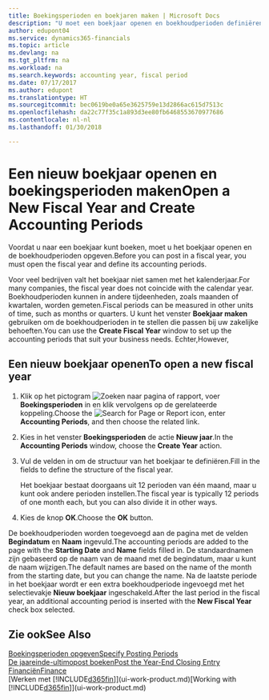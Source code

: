 ```yaml
---
title: Boekingsperioden en boekjaren maken | Microsoft Docs
description: "U moet een boekjaar openen en boekhoudperioden definiëren voordat u in een boekjaar kunt boeken."
author: edupont04
ms.service: dynamics365-financials
ms.topic: article
ms.devlang: na
ms.tgt_pltfrm: na
ms.workload: na
ms.search.keywords: accounting year, fiscal period
ms.date: 07/17/2017
ms.author: edupont
ms.translationtype: HT
ms.sourcegitcommit: bec0619be0a65e3625759e13d2866ac615d7513c
ms.openlocfilehash: da22c77f35c1a893d3ee80fb6468553670977686
ms.contentlocale: nl-nl
ms.lasthandoff: 01/30/2018

---
```

# <a name="open-a-new-fiscal-year-and-create-accounting-periods"></a><span data-ttu-id="be7ac-103">Een nieuw boekjaar openen en boekingsperioden maken</span><span class="sxs-lookup"><span data-stu-id="be7ac-103">Open a New Fiscal Year and Create Accounting Periods</span></span>
<span data-ttu-id="be7ac-104">Voordat u naar een boekjaar kunt boeken, moet u het boekjaar openen en de boekhoudperioden opgeven.</span><span class="sxs-lookup"><span data-stu-id="be7ac-104">Before you can post in a fiscal year, you must open the fiscal year and define its accounting periods.</span></span>  

<span data-ttu-id="be7ac-105">Voor veel bedrijven valt het boekjaar niet samen met het kalenderjaar.</span><span class="sxs-lookup"><span data-stu-id="be7ac-105">For many companies, the fiscal year does not coincide with the calendar year.</span></span> <span data-ttu-id="be7ac-106">Boekhoudperioden kunnen in andere tijdeenheden, zoals maanden of kwartalen, worden gemeten.</span><span class="sxs-lookup"><span data-stu-id="be7ac-106">Fiscal periods can be measured in other units of time, such as months or quarters.</span></span> <span data-ttu-id="be7ac-107">U kunt het venster **Boekjaar maken** gebruiken om de boekhoudperioden in te stellen die passen bij uw zakelijke behoeften.</span><span class="sxs-lookup"><span data-stu-id="be7ac-107">You can use the **Create Fiscal Year** window to set up the accounting periods that suit your business needs.</span></span> <span data-ttu-id="be7ac-108">Echter,</span><span class="sxs-lookup"><span data-stu-id="be7ac-108">However,</span></span>   

## <a name="to-open-a-new-fiscal-year"></a><span data-ttu-id="be7ac-109">Een nieuw boekjaar openen</span><span class="sxs-lookup"><span data-stu-id="be7ac-109">To open a new fiscal year</span></span>
1. <span data-ttu-id="be7ac-110">Klik op het pictogram ![Zoeken naar pagina of rapport](media/ui-search/search_small.png "pictogram Zoeken naar pagina of rapport"), voer **Boekingsperioden** in en klik vervolgens op de gerelateerde koppeling.</span><span class="sxs-lookup"><span data-stu-id="be7ac-110">Choose the ![Search for Page or Report](media/ui-search/search_small.png "Search for Page or Report icon") icon, enter **Accounting Periods**, and then choose the related link.</span></span>
2. <span data-ttu-id="be7ac-111">Kies in het venster **Boekingsperioden** de actie **Nieuw jaar**.</span><span class="sxs-lookup"><span data-stu-id="be7ac-111">In the **Accounting Periods** window, choose the **Create Year** action.</span></span>
3. <span data-ttu-id="be7ac-112">Vul de velden in om de structuur van het boekjaar te definiëren.</span><span class="sxs-lookup"><span data-stu-id="be7ac-112">Fill in the fields to define the structure of the fiscal year.</span></span>

    <span data-ttu-id="be7ac-113">Het boekjaar bestaat doorgaans uit 12 perioden van één maand, maar u kunt ook andere perioden instellen.</span><span class="sxs-lookup"><span data-stu-id="be7ac-113">The fiscal year is typically 12 periods of one month each, but you can also divide it in other ways.</span></span>
4. <span data-ttu-id="be7ac-114">Kies de knop **OK**.</span><span class="sxs-lookup"><span data-stu-id="be7ac-114">Choose the **OK** button.</span></span>

<span data-ttu-id="be7ac-115">De boekhoudperioden worden toegevoegd aan de pagina met de velden **Begindatum** en **Naam** ingevuld.</span><span class="sxs-lookup"><span data-stu-id="be7ac-115">The accounting periods are added to the page with the **Starting Date** and **Name** fields filled in.</span></span> <span data-ttu-id="be7ac-116">De standaardnamen zijn gebaseerd op de naam van de maand met de begindatum, maar u kunt de naam wijzigen.</span><span class="sxs-lookup"><span data-stu-id="be7ac-116">The default names are based on the name of the month from the starting date, but you can change the name.</span></span> <span data-ttu-id="be7ac-117">Na de laatste periode in het boekjaar wordt er een extra boekhoudperiode ingevoegd met het selectievakje **Nieuw boekjaar** ingeschakeld.</span><span class="sxs-lookup"><span data-stu-id="be7ac-117">After the last period in the fiscal year, an additional accounting period is inserted with the **New Fiscal Year** check box selected.</span></span>  


## <a name="see-also"></a><span data-ttu-id="be7ac-118">Zie ook</span><span class="sxs-lookup"><span data-stu-id="be7ac-118">See Also</span></span>
[<span data-ttu-id="be7ac-119">Boekingsperioden opgeven</span><span class="sxs-lookup"><span data-stu-id="be7ac-119">Specify Posting Periods</span></span>](finance-how-specify-posting-periods.md)  
[<span data-ttu-id="be7ac-120">De jaareinde-ultimopost boeken</span><span class="sxs-lookup"><span data-stu-id="be7ac-120">Post the Year-End Closing Entry</span></span>](year-how-post-year-end-close-entry.md)  
[<span data-ttu-id="be7ac-121">Financiën</span><span class="sxs-lookup"><span data-stu-id="be7ac-121">Finance</span></span>](finance.md)  
<span data-ttu-id="be7ac-122">[Werken met [!INCLUDE[d365fin](includes/d365fin_md.md)]](ui-work-product.md)</span><span class="sxs-lookup"><span data-stu-id="be7ac-122">[Working with [!INCLUDE[d365fin](includes/d365fin_md.md)]](ui-work-product.md)</span></span>

